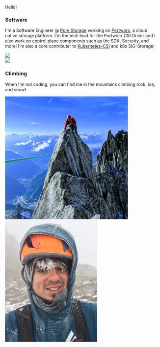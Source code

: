 Hello!

### Software

I'm a Software Engineer @ [Pure Storage](https://www.purestorage.com/) working on [Portworx](https://www.portworx.com), a cloud native storage platform. I'm the tech lead for the Portworx CSI Driver and I also work on control plane components such as the SDK, Security, and more! I'm also a core contributer to [Kubernetes-CSI](https://github.com/kubernetes-csi) and k8s SIG-Storage!

<img src="https://portworx.com/wp-content/uploads/2020/09/portworx-logo-2.png" align="left" width="300px">
<img src="https://kubernetes.io/images/kubernetes-horizontal-color.png" align="left" width="300px">

<br><br>

### Climbing
When I'm not coding, you can find me in the mountains climbing rock, ice, and snow!

<img src="https://github.com/ggriffiths/ggriffiths/blob/master/alps.jpg" align="left" height="400px" >
<img src="https://github.com/ggriffiths/ggriffiths/blob/master/frozen.jpg" align="left" height="400px" >
